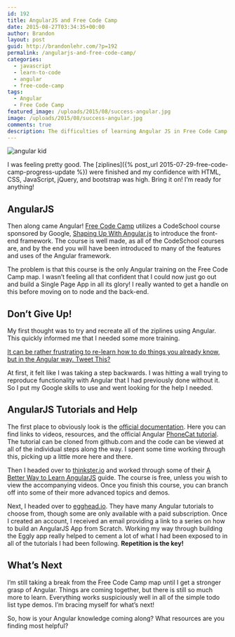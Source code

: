 ```yaml
---
id: 192
title: AngularJS and Free Code Camp
date: 2015-08-27T03:34:35+00:00
author: Brandon
layout: post
guid: http://brandonlehr.com/?p=192
permalink: /angularjs-and-free-code-camp/
categories:
  - javascript
  - learn-to-code
  - angular
  - free-code-camp
tags:
  - Angular
  - Free Code Camp
featured_image: /uploads/2015/08/success-angular.jpg
image: /uploads/2015/08/success-angular.jpg
comments: true
description: The difficulties of learning Angular JS in Free Code Camp
---
```

<img src="{{ site.baseurl }}{{ page.featured_image }}" alt="angular kid" class="" />

I was feeling pretty good. The [ziplines]({% post_url 2015-07-29-free-code-camp-progress-update %}) were finished and my confidence with HTML, CSS, JavaScript, jQuery, and bootstrap was high. Bring it on! I&#8217;m ready for anything!

## AngularJS

Then along came Angular! [Free Code Camp](http://freecodecamp.com/) utilizes a CodeSchool course sponsored by Google, <a href="https://www.codeschool.com/courses/shaping-up-with-angular-js" target="_blank">Shaping Up With Angular.js</a> to introduce the front-end framework. The course is well made, as all of the CodeSchool courses are, and by the end you will have been introduced to many of the features and uses of the Angular framework.

The problem is that this course is the only Angular training on the Free Code Camp map. I wasn&#8217;t feeling all that confident that I could now just go out and build a Single Page App in all its glory! I really wanted to get a handle on this before moving on to node and the back-end.<!--more-->

## Don&#8217;t Give Up!

My first thought was to try and recreate all of the ziplines using Angular. This quickly informed me that I needed some more training.


<a class="tweet-this" href="http://twitter.com/intent/tweet?text=It%20can%20be%20rather%20frustrating%20to%20re-learn%20how%20to%20do%20things%20you%20already%20know%2C%20but%20in%20the%20Angular%20way.%20{{ site.url }}{{page.url }}" target="_blank">It can be rather frustrating to re-learn how to do things you already know, but in the Angular way. Tweet This? <span class="fa fa-twitter"></span></a>

 At first, it felt like I was taking a step backwards. I was hitting a wall trying to reproduce functionality with Angular that I had previously done without it. So I put my Google skills to use and went looking for the help I needed.

## AngularJS Tutorials and Help

The first place to obviously look is the [official documentation](https://angularjs.org/). Here you can find links to videos, resources, and the official Angular [PhoneCat tutorial](https://docs.angularjs.org/tutorial). The tutorial can be cloned from github.com and the code can be viewed at all of the individual steps along the way. I spent some time working through this, picking up a little more here and there.

Then I headed over to [thinkster.io](https://thinkster.io) and worked through some of their [A Better Way to Learn AngularJS](https://thinkster.io/a-better-way-to-learn-angularjs/) guide. The course is free, unless you wish to view the accompanying videos. Once you finish this course, you can branch off into some of their more advanced topics and demos.

Next, I headed over to [egghead.io](https://egghead.io/). They have many Angular tutorials to choose from, though some are only available with a paid subscription. Once I created an account, I received an email providing a link to a series on how to build an AngularJS App from Scratch. Working my way through building the Eggly app really helped to cement a lot of what I had been exposed to in all of the tutorials I had been following. **Repetition is the key!**

## What&#8217;s Next

I&#8217;m still taking a break from the Free Code Camp map until I get a stronger grasp of Angular. Things are coming together, but there is still so much more to learn. Everything works suspiciously well in all of the simple todo list type demos. I&#8217;m bracing myself for what&#8217;s next!

So, how is your Angular knowledge coming along? What resources are you finding most helpful?
